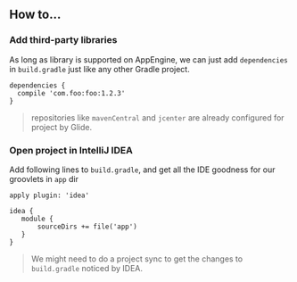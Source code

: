 ## How to...


###  Add third-party libraries

As long as library is supported on AppEngine, we can just add `dependencies` in `build.gradle` just like any other Gradle project.   

    dependencies {
      compile 'com.foo:foo:1.2.3'
    }
  
  
> repositories like `mavenCentral` and `jcenter` are already configured for project by Glide.
  
  
### Open project in IntelliJ IDEA

Add following lines to `build.gradle`, and get all the IDE goodness for our groovlets in `app` dir  
 
    apply plugin: 'idea'
    
    idea {
       module {
           sourceDirs += file('app')
       }
    }


> We might need to do a project sync to get the changes to `build.gradle` noticed by IDEA.


